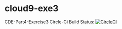 # cloud9-exe3
CDE-Part4-Exercise3
Circle-Ci Build Status:
[![CircleCI](https://dl.circleci.com/status-badge/img/gh/mc1496/cloud9-exe3/tree/main.svg?style=svg)](https://dl.circleci.com/status-badge/redirect/gh/mc1496/cloud9-exe3/tree/main)
